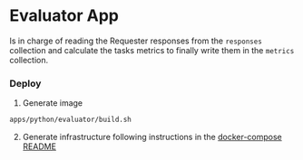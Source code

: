 # Evaluator App

Is in charge of reading the Requester responses from the `responses` collection and calculate the tasks metrics to finally write them in the `metrics` collection.

### Deploy

1. Generate image
```bash
apps/python/evaluator/build.sh
```

2. Generate infrastructure following instructions in the [docker-compose README](../../../docker-compose/README.md)
